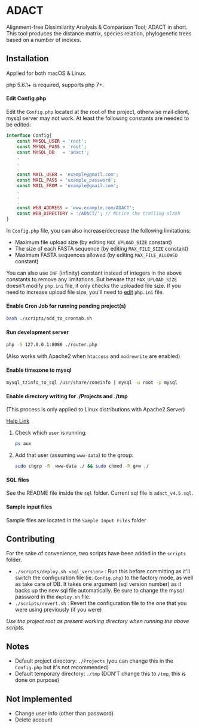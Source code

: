# ADACT
Alignment-free Dissimilarity Analysis & Comparison Tool; ADACT in short. This tool produces the distance matrix, species
relation, phylogenetic trees based on a number of indices.

## Installation

Applied for both macOS & Linux.

php 5.6.1+ is required, supports php 7+.

#### Edit Config.php
Edit the `Config.php` located at the root of the project, otherwise mail client, mysql server may not work. At least the
following constants are needed to be edited:
```php
Interface Config{
    const MYSQL_USER = 'root';
    const MYSQL_PASS = 'root';
    const MYSQL_DB   = 'adact';
    .
    .
    .
    const MAIL_USER = 'example@gmail.com';
    const MAIL_PASS = 'example_password';
    const MAIL_FROM = 'example@gmail.com';
    .
    .
    .
    const WEB_ADDRESS = 'www.example.com/ADACT';
    const WEB_DIRECTORY = '/ADACT/'; // Notice the trailing slash
}
```

In `Config.php` file, you can also increase/decrease the following limitations:
- Maximum file upload size (by editing `MAX_UPLOAD_SIZE` constant)
- The size of each FASTA sequence (by editing `MAX_FILE_SIZE` constant)
- Maximum FASTA sequences allowed (by editing `MAX_FILE_ALLOWED` constant)

You can also use `INF` (infinity) constant instead of integers in the above constants to remove any limitations. But
beware that `MAX_UPLOAD_SIZE` doesn't modify `php.ini` file, it only checks the uploaded file size. If you need to
increase upload file size, you'll need to [edit](https://stackoverflow.com/a/2184541/4147849) `php.ini` file.

#### Enable Cron Job for running pending project(s)
```bash
bash ./scripts/add_to_crontab.sh
```

#### Run development server
```bash
php -S 127.0.0.1:8080 ./router.php
```
(Also works with Apache2 when `htaccess` and `modrewrite` are enabled)

#### Enable timezone to mysql
```bash
mysql_tzinfo_to_sql /usr/share/zoneinfo | mysql -u root -p mysql
```

#### Enable directory writing for ./Projects and ./tmp
(This process is only applied to Linux distributions with Apache2 Server)

[Help Link](https://stackoverflow.com/a/16373988/4147849)
1. Check which `user` is running:
    ```bash
    ps aux
    ```
2. Add that user (assuming `www-data`) to the group:
    ```bash
    sudo chgrp -R  www-data ./ && sudo chmod -R g+w ./
    ```

#### SQL files
See the README file inside the `sql` folder. Current sql file is `adact_v4.5.sql`.

#### Sample input files
Sample files are located in the `Sample Input Files` folder

## Contributing
For the sake of convenience, two scripts have been added in the `scripts` folder.
- `./scripts/deploy.sh <sql_version>` : Run this before committing as it'll switch the configuration file (ie.
  `Config.php`) to the factory mode, as well as take care of DB. It takes one argument (sql version number) as it backs
   up the new sql file automatically. Be sure to change the mysql password in the `deploy.sh` file.
- `./scripts/revert.sh` : Revert the configuration file to the one that you were using previously (if you were)

_Use the project root as present working directory when running the above scripts._

## Notes
- Default project directory: `./Projects` (you can change this in the `Config.php` but it's not recommended)
- Default temporary directory: `./tmp` (DON'T change this to `/tmp`, this is done on purpose)

## Not Implemented
- Change user info (other than password)
- Delete account
